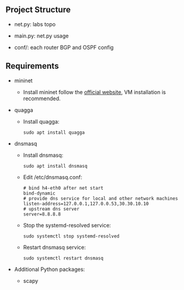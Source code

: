 ## Project Structure

- net.py: labs topo

- main.py: net.py usage

- conf/: each router BGP and OSPF config

## Requirements

- mininet

  - Install mininet follow the [official website](https://mininet.org/download/), VM installation is recommended. 

- quagga

  - Install quagga:

    ```
    sudo apt install quagga
    ```

- dnsmasq

  - Install dnsmasq:

    ```
    sudo apt install dnsmasq
    ```

  - Edit /etc/dnsmasq.conf:

    ```
    # bind h4-eth0 after net start
    bind-dynamic
    # provide dns service for local and other network machines
    listen-address=127.0.0.1,127.0.0.53,30.30.10.10
    # upstream dns server
    server=8.8.8.8
    ```
    
   - Stop the systemd-resolved service:

     ```
     sudo systemctl stop systemd-resolved
     ```

   - Restart dnsmasq service:

     ```
     sudo systemctl restart dnsmasq
     ```

- Additional Python packages:

  - scapy